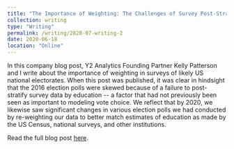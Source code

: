 ```yaml
---
title: "The Importance of Weighting: The Challenges of Survey Post-Stratification with Evolving Electorates"
collection: writing
type: "Writing"
permalink: /writing/2020-07-writing-2
date: 2020-06-18
location: "Online"
---
```


In this company blog post, Y2 Analytics Founding Partner Kelly Patterson and I write about the importance of weighting in surveys of likely US national electorates. When this post was published, it was clear in hindsight that the 2016 election polls were skewed because of a failure to post-stratify survey data by education -- a factor that had not previously been seen as important to modeling vote choice. We reflect that by 2020, we likewise saw significant changes in various election polls we had conducted by re-weighting our data to better match estimates of education as made by the US Census, national surveys, and other institutions. 

Read the full blog post [here](https://www.utpoliticaltrends.com/thedeeperstate/the-importance-of-weighting).
